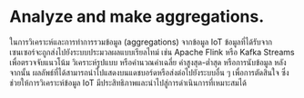 # Analyze and make aggregations.
ในการวิเคราะห์และการทำการรวมข้อมูล (aggregations) จากข้อมูล IoT ข้อมูลที่ได้รับจากเซนเซอร์จะถูกส่งไปยังระบบประมวลผลแบบเรียลไทม์ เช่น Apache Flink หรือ Kafka Streams เพื่อตรวจจับแนวโน้ม วิเคราะห์รูปแบบ หรือคำนวณค่าเฉลี่ย ค่าสูงสุด-ต่ำสุด หรือการนับข้อมูล หลังจากนั้น ผลลัพธ์ที่ได้สามารถนำไปแสดงบนแดชบอร์ดหรือส่งต่อไปยังระบบอื่น ๆ เพื่อการตัดสินใจ ซึ่งช่วยให้การวิเคราะห์ข้อมูล IoT มีประสิทธิภาพและนำไปสู่การดำเนินการที่เหมาะสมได้